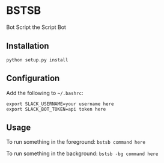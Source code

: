 # BSTSB
Bot Script the Script Bot

## Installation
`python setup.py install`

## Configuration
Add the following to `~/.bashrc`:
```
export SLACK_USERNAME=your username here
export SLACK_BOT_TOKEN=api token here
```
## Usage
To run something in the foreground:
`bstsb command here`

To run something in the background:
`bstsb -bg command here`

